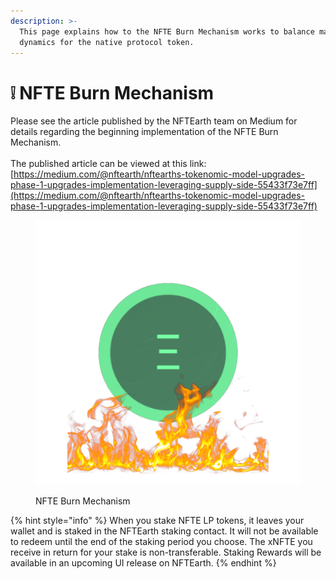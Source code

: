 ```yaml
---
description: >-
  This page explains how to the NFTE Burn Mechanism works to balance market
  dynamics for the native protocol token.
---
```


# ❕ NFTE Burn Mechanism

Please see the article published by the NFTEarth team on Medium for details regarding the beginning implementation of the NFTE Burn Mechanism. \
\
The published article can be viewed at this link: [https://medium.com/@nftearth/nftearths-tokenomic-model-upgrades-phase-1-upgrades-implementation-leveraging-supply-side-55433f73e7ff](https://medium.com/@nftearth/nftearths-tokenomic-model-upgrades-phase-1-upgrades-implementation-leveraging-supply-side-55433f73e7ff)

<figure><img src="../.gitbook/assets/Burn.png" alt=""><figcaption><p>NFTE Burn Mechanism</p></figcaption></figure>

{% hint style="info" %}
When you stake NFTE LP tokens, it leaves your wallet and is staked in the NFTEarth staking contact. It will not be available to redeem until the end of the staking period you choose. The xNFTE you receive in return for your stake is non-transferable. Staking Rewards will be available in an upcoming UI release on NFTEarth.
{% endhint %}
